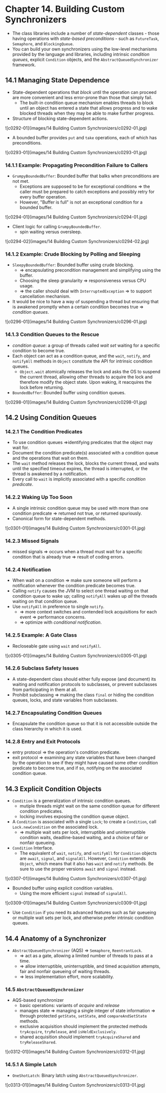 # Chapter 14. Building Custom Synchronizers

* The class libraries include a number of *state-dependent* classes - those having operations with *state-based preconditions* - such as `FutureTask`, `Semaphore`, and `BlockingQueue`.
* You can build your own synchronizers using the low-level mechanisms provided by the language and libraries, including intrinsic *condition queues*, explicit `Condition` objects, and the `AbstractQueuedSynchronizer` framework.

## 14.1 Managing State Dependence

* State-dependent operations that *block* until the operation can proceed are more convenient and less error-prone than those that simply fail.
  * The built-in condition queue mechanism enables threads to block until an object has entered a state that allows progress and to wake blocked threads when they may be able to make further progress.
* Structure of blocking state-dependent actions.

![c0292-01](images/14 Building Custom Synchronizers/c0292-01.jpg)

* A bounded buffer provides `put` and `take` operations, each of which has preconditions.

![c0293-01](images/14 Building Custom Synchronizers/c0293-01.jpg)

### 14.1.1 Example: Propagating Precondition Failure to Callers

* `GrumpyBoundedBuffer`: Bounded buffer that balks when preconditions are not met.
  * Exceptions are supposed to be for exceptional conditions => the caller must be prepared to catch exceptions and possibly retry for every buffer operation.
  * However, "Buffer is full" is not an exceptional condition for a bounded buffer.

![c0294-01](images/14 Building Custom Synchronizers/c0294-01.jpg)

* Client logic for calling `GrumpyBoundedBuffer`.
  * spin waiting versus oversleep.

![c0294-02](images/14 Building Custom Synchronizers/c0294-02.jpg)

### 14.1.2 Example: Crude Blocking by Polling and Sleeping

* `SleepyBoundedBuffer`: Bounded buffer using crude blocking.
  * => encapsulating precondition management and simplifying using the buffer.
  * Choosing the sleep granularity => responsiveness versus CPU usage.
  * => the caller should deal with `InterruptedException` => to support cancellation mechanism.
* It would be nice to have a way of suspending a thread but ensuring that is awakened promptly when a certain condition becomes true =>  *condition queues*.

![c0296-01](images/14 Building Custom Synchronizers/c0296-01.jpg)

### 14.1.3 Condition Queues to the Rescue

* *condition queue*: a group of threads called *wait set* waiting for a specific condition to become true.
* Each object can act as a condition queue, and the `wait`, `notify`, and `notifyAll` methods in `Object` constitute the API for intrinsic condition queues.
  * `Object.wait` atomically releases the lock and asks the OS to suspend the current thread, allowing other threads to acquire the lock and therefore modify the object state. Upon waking, it reacquires the lock before returning.
* `BoundedBuffer`: Bounded buffer using condition queues.

![c0298-01](images/14 Building Custom Synchronizers/c0298-01.jpg)

## 14.2 Using Condition Queues

### 14.2.1 The Condition Predicates

* To use condition queues =>identifying predicates that the object may wait for.
* Document the condition predicate(s) associated with a condition queue and the operations that wait on them.
* The `wait` method releases the lock, blocks the current thread, and waits until the specified timeout expires, the thread is interrupted, or the thread is awakened by a notification.
* Every call to `wait` is implicitly associated with a specific *condition predicate*.

### 14.2.2 Waking Up Too Soon

* A single intrinsic condition queue may be used with more than one condition predicate => returned not true, or returned spuriously.
* Canonical form for state-dependent methods.

![c0301-01](images/14 Building Custom Synchronizers/c0301-01.jpg)

### 14.2.3 Missed Signals

* missed signals => occurs when a thread must wait for a specific condition that is already true => result of coding errors.

### 14.2.4 Notification

* When wait on a condition => make sure someone will perform a notification whenever the condition predicate becomes true.
* Calling `notify` causes the JVM to select one thread waiting on that condition queue to wake up; calling `notifyAll` wakes up *all* the threads waiting on that condition queue.
* Use `notifyAll` in preference to single `notify`.
  * => more context switches and contended lock acquisitions for each event => performance concerns.
  * => optimize with *conditional notification*.

### 14.2.5 Example: A Gate Class

* Recloseable gate using `wait` and `notifyAll`.

![c0305-01](images/14 Building Custom Synchronizers/c0305-01.jpg)

### 14.2.6 Subclass Safety Issues

* A state-dependent class should either fully expose (and document) its waiting and notification protocols to subclasses, or prevent subclasses from participating in them at all.
* Prohibit subclassing => making the class `final` or hiding the condition queues, locks, and state variables from subclasses.

### 14.2.7 Encapsulating Condition Queues

* Encapsulate the condition queue so that it is not accessible outside the class hierarchy in which it is used.

### 14.2.8 Entry and Exit Protocols

* entry protocol => the operation's condition predicate.
* exit protocol => examining any state variables that have been changed by the operation to see if they might have caused some other condition predicate to become true, and if so, notifying on the associated condition queue.

## 14.3 Explicit Condition Objects

* `Condition` is a generalization of intrinsic condition queues.
  * mutiple threads might wait on the same condition queue for different condition predicates.
  * locking involves exposing the condition queue object.
* A `Condition` is associated with a single `Lock`; to create a `Condition`, call `Lock.newCondition` on the associated lock.
  * => multiple wait sets per lock, interruptible and uninterruptible condition waits, deadline-based waiting, and a choice of fair or nonfair queueing.
* `Condition` Interface.
  * The equivalent of `wait`, `notify`, and `notifyAll` for `Condition` objects are `await`, `signal`, and `signalAll`. However, `Condition` extends `Object`, which means that it also has `wait` and `notify` methods. Be sure to use the proper versions `await` and `signal` instead.

![c0307-01](images/14 Building Custom Synchronizers/c0307-01.jpg)

* Bounded buffer using explicit condition variables.
  * Using the more efficient `signal` instead of `signalAll`.

![c0309-01](images/14 Building Custom Synchronizers/c0309-01.jpg)

* Use `Condition` if you need its advanced features such as fair queueing or multiple wait sets per lock, and otherwise prefer intrinsic condition queues.

## 14.4 Anatomy of a Synchronizer

* `AbstractQueuedSynchronizer` (AQS) => `Semaphore`, `ReentrantLock`.
  * => act as a gate, allowing a limited number of threads to pass at a time.
  * => allow interruptible, uninterruptible, and timed acquisition attempts, fair and nonfair queueing of waiting threads.
  * => less implementation effort, more scalability.

### 14.5 `AbstractQueuedSynchronizer`

* AQS-based synchronizer
  * basic operations: variants of *acquire* and *release*
  * manages state => managing a single integer of state information => through protected `getState`, `setState`, and `compareAndSetState` methods.
  * exclusive acquisition should implement the protected methods `tryAcquire`, `tryRelease`, and `isHeldExclusively`.
  * shared acquisition should implement `tryAcquireShared` and `tryReleaseShared`.

![c0312-01](images/14 Building Custom Synchronizers/c0312-01.jpg)

### 14.5.1 A Simple Latch

* `OneShotLatch`: Binary latch using `AbstractQueuedSynchronizer`.

![c0313-01](images/14 Building Custom Synchronizers/c0313-01.jpg)
